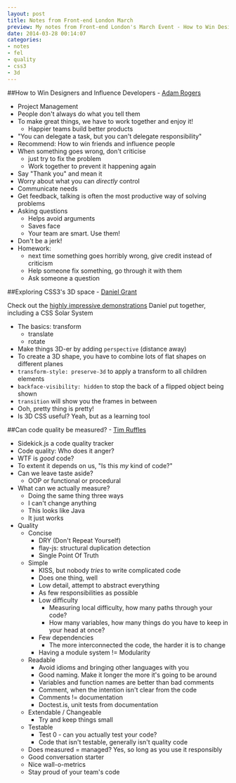 ```yaml
---
layout: post
title: Notes from Front-end London March
preview: My notes from Front-end London's March Event - How to Win Designers and Influence Developers from Adam Rogers, Exploring CSS3's 3D space from Daniel Grant, and Can Code Quality be Measured? from Tim Ruffles.
date: 2014-03-28 00:14:07
categories:
- notes
- fel
- quality
- css3
- 3d
---
```


##How to Win Designers and Influence Developers - [Adam Rogers](https://twitter.com/rodreegez)

- Project Management
- People don't always do what you tell them
- To make great things, we have to work together and enjoy it!
	- Happier teams build better products
- "You can delegate a task, but you can't delegate responsibility"
- Recommend: How to win friends and influence people
- When something goes wrong, don't criticise
	- just try to fix the problem
	- Work together to prevent it happening again
- Say "Thank you" and mean it
- Worry about what you can *directly* control
- Communicate needs
- Get feedback, talking is often the most productive way of solving problems
- Asking questions
	- Helps avoid arguments
	- Saves face
	- Your team are smart. Use them!
- Don't be a jerk!
- Homework:
	- next time something goes horribly wrong, give credit instead of criticism
	- Help someone fix something, go through it with them
	- Ask someone a question

##Exploring CSS3's 3D space - [Daniel Grant](https://twitter.com/danieljohngrant)

Check out the [highly impressive demonstrations](http://codepen.io/collection/gKutL/) Daniel put together, including a CSS Solar System

- The basics: transform
	- translate
	- rotate
- Make things 3D-er by adding `perspective` (distance away)
- To create a 3D shape, you have to combine lots of flat shapes on different planes
- `transform-style: preserve-3d` to apply a transform to all children elements
- `backface-visibility: hidden` to stop the back of a flipped object being shown
- `transition` will show you the frames in between
- Ooh, pretty thing is pretty!
- Is 3D CSS useful? Yeah, but as a learning tool

##Can code quality be measured? - [Tim Ruffles](https://twitter.com/timruffles)

- Sidekick.js a code quality tracker
- Code quality: Who does it anger?
- WTF is *good* code?
- To extent it depends on us, "Is this *my* kind of code?"
- Can we leave taste aside?
	- OOP or functional or procedural
- What can we actually measure?
	- Doing the same thing three ways
	- I can't change anything
	- This looks like Java
	- It just works
- Quality
	- Concise
		- DRY (Don't Repeat Yourself)
		- flay-js: structural duplication detection
		- Single Point Of Truth
	- Simple
		- KISS, but nobody *tries* to write complicated code
		- Does one thing, well
		- Low detail, attempt to abstract everything
		- As few responsibilities as possible
		- Low difficulty
			- Measuring local difficulty, how many paths through your code?
			- How many variables, how many things do you have to keep in your head at once?
		- Few dependencies
			- The more interconnected the code, the harder it is to change
		- Having a module system != Modularity
	- Readable
		- Avoid idioms and bringing other languages with you
		- Good naming. Make it longer the more it's going to be around
		- Variables and function names are better than bad comments
		- Comment, when the intention isn't clear from the code
		- Comments != documentation
		- Doctest.is, unit tests from documentation
	- Extendable / Changeable
		- Try and keep things small
	- Testable
		- Test 0 - can you actually test your code?
		- Code that isn't testable, generally isn't quality code
	- Does measured = managed? Yes, so long as you use it responsibly
	- Good conversation starter
	- Nice wall-o-metrics
	- Stay proud of your team's code
